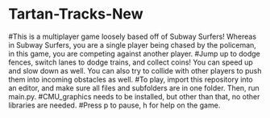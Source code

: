 # Tartan-Tracks-New
#This is a multiplayer game loosely based off of Subway Surfers! Whereas in Subway Surfers, you are a single player being chased by the policeman, in this game, you are competing against another player.
#Jump up to dodge fences, switch lanes to dodge trains, and collect coins! You can speed up and slow down as well. You can also try to collide with other players to push them into incoming obstacles as well. 
#To play, import this repository into an editor, and make sure all files and subfolders are in one folder. Then, run main.py.
#CMU_graphics needs to be installed, but other than that, no other libraries are needed.
#Press p to pause, h for help on the game.
